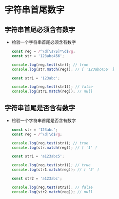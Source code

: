# 字符串首尾数字

## 字符串首尾必须含有数字

+ 检验一个字符串首尾必须含有数字

  ```js
  const reg = /^\d[\s\S]*\d$/g;
  const str = '123abc456';

  console.log(reg.test(str)); // true
  console.log(str.match(reg)); // [ '123abc456' ]

  const str1 = '123abc';

  console.log(reg.test(str1)); // false
  console.log(str1.match(reg)); // null
  ```

## 字符串首尾是否含有数字

+ 检验一个字符串首尾是否含有数字

  ```js
  const str = '123abc';
  const reg = /^\d|\d$/g;

  console.log(reg.test(str)); // true
  console.log(str.match(reg)); // [ '1' ]

  const str1 = 'a123abc5';

  console.log(reg.test(str1)); // true
  console.log(str1.match(reg)); // [ '5' ]

  const str2 = 'a123abc';

  console.log(reg.test(str2)); // false
  console.log(str2.match(reg)); // null
  ```
